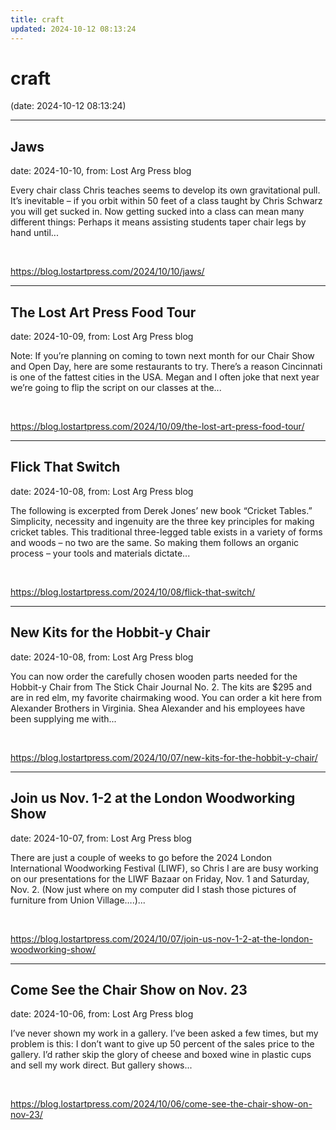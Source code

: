 ```yaml
---
title: craft
updated: 2024-10-12 08:13:24
---
```


# craft

(date: 2024-10-12 08:13:24)

---

## Jaws

date: 2024-10-10, from: Lost Arg Press blog

Every chair class Chris teaches seems to develop its own gravitational pull. It&#8217;s inevitable – if you orbit within 50 feet of a class taught by Chris Schwarz you will get sucked in. Now getting sucked into a class can mean many different things: Perhaps it means assisting students taper chair legs by hand until... 

<br> 

<https://blog.lostartpress.com/2024/10/10/jaws/>

---

## The Lost Art Press Food Tour

date: 2024-10-09, from: Lost Arg Press blog

Note: If you&#8217;re planning on coming to town next month for our Chair Show and Open Day, here are some restaurants to try. There’s a reason Cincinnati is one of the fattest cities in the USA. Megan and I often joke that next year we’re going to flip the script on our classes at the... 

<br> 

<https://blog.lostartpress.com/2024/10/09/the-lost-art-press-food-tour/>

---

## Flick That Switch

date: 2024-10-08, from: Lost Arg Press blog

The following is excerpted from Derek Jones’ new book “Cricket Tables.” Simplicity, necessity and ingenuity are the three key principles for making cricket tables. This traditional three-legged table exists in a variety of forms and woods – no two are the same. So making them follows an organic process – your tools and materials dictate... 

<br> 

<https://blog.lostartpress.com/2024/10/08/flick-that-switch/>

---

## New Kits for the Hobbit-y Chair

date: 2024-10-08, from: Lost Arg Press blog

You can now order the carefully chosen wooden parts needed for the Hobbit-y Chair from The Stick Chair Journal No. 2. The kits are $295 and are in red elm, my favorite chairmaking wood. You can order a kit here from Alexander Brothers in Virginia. Shea Alexander and his employees have been supplying me with... 

<br> 

<https://blog.lostartpress.com/2024/10/07/new-kits-for-the-hobbit-y-chair/>

---

## Join us Nov. 1-2 at the London Woodworking Show

date: 2024-10-07, from: Lost Arg Press blog

There are just a couple of weeks to go before the 2024 London International Woodworking Festival (LIWF), so Chris I are are busy working on our presentations for the LIWF Bazaar on Friday, Nov. 1 and Saturday, Nov. 2. (Now just where on my computer did I stash those pictures of furniture from Union Village….)... 

<br> 

<https://blog.lostartpress.com/2024/10/07/join-us-nov-1-2-at-the-london-woodworking-show/>

---

## Come See the Chair Show on Nov. 23

date: 2024-10-06, from: Lost Arg Press blog

I’ve never shown my work in a gallery. I’ve been asked a few times, but my problem is this: I don’t want to give up 50 percent of the sales price to the gallery. I’d rather skip the glory of cheese and boxed wine in plastic cups and sell my work direct. But gallery shows... 

<br> 

<https://blog.lostartpress.com/2024/10/06/come-see-the-chair-show-on-nov-23/>


